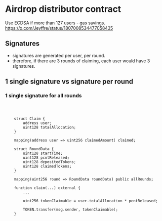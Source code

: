 # Airdrop distributor contract

Use ECDSA if more than 127 users - gas savings. 
https://x.com/Jeyffre/status/1807008534477058435

## Signatures

- signatures are generated per user, per round.
- therefore, if there are 3 rounds of claiming, each user would have 3 signatures.

## 1 single signature vs signature per round


### 1 single signature for all rounds

```solidity
    
    

    struct Claim {
        address user;
        uint128 totalAllocation;
    }

    mapping(address user => uint256 claimedAmount) claimed;
    
    struct RoundData {
        uint128 startTime;
        uint128 pcntReleased;
        uint128 depositedTokens;
        uint128 claimedTokens;
    }

    mapping(uint256 round => RoundData roundData) public allRounds;

    function claim(...) external {
        ...

        uint256 tokenClaimable = user.totalAllocation * pcntReleased;
        
        TOKEN.transfer(msg.sender, tokenClaimable);
    }


```